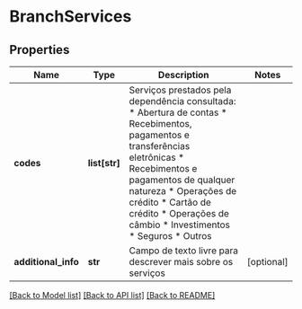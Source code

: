 # BranchServices

## Properties
Name | Type | Description | Notes
------------ | ------------- | ------------- | -------------
**codes** | **list[str]** | Serviços prestados pela dependência consultada: * Abertura de contas * Recebimentos, pagamentos e transferências eletrônicas * Recebimentos e pagamentos de qualquer natureza * Operações de crédito * Cartão de crédito * Operações de câmbio * Investimentos * Seguros * Outros  | 
**additional_info** | **str** | Campo de texto livre para descrever mais sobre os serviços | [optional] 

[[Back to Model list]](../README.md#documentation-for-models) [[Back to API list]](../README.md#documentation-for-api-endpoints) [[Back to README]](../README.md)

